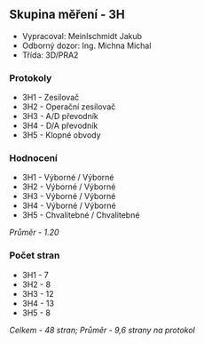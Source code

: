 ## Skupina měření - 3H
 - Vypracoval: Meinlschmidt Jakub
 - Odborný dozor: Ing. Michna Michal
 - Třída: 3D/PRA2
 
### Protokoly
- 3H1 - Zesilovač
- 3H2 - Operační zesilovač
- 3H3 - A/D převodník
- 3H4 - D/A převodník
- 3H5 - Klopné obvody

### Hodnocení
- 3H1 - Výborné / Výborné
- 3H2 - Výborné / Výborné
- 3H3 - Výborné / Výborné
- 3H4 - Výborné / Výborné
- 3H5 - Chvalitebné / Chvalitebné

*Průměr - 1.20*

### Počet stran
- 3H1 - 7
- 3H2 - 8
- 3H3 - 12
- 3H4 - 13
- 3H5 - 8

*Celkem - 48 stran; Průměr - 9,6 strany na protokol*
